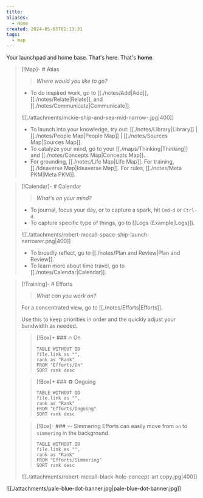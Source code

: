 ```yaml
---
title: 
aliases:
  - Home
created: 2024-05-05T01:13:31
tags:
  - map
---
```


Your launchpad and home base. That's here. That's **home**.

> [!Map]- # Atlas
> > *Where would you like to go?*
> 
> - To do inspired work, go to [[./notes/Add|Add]], [[./notes/Relate|Relate]], and [[./notes/Communicate|Communicate]].
>   
> ![[./attachments/mckie-ship-and-sea-mid-narrow-.jpg|400]]
> - To launch into your knowledge, try out: [[./notes/Library|Library]] | [[./notes/People Map|People Map]] | [[./notes/Sources Map|Sources Map]].
> - To catalyze your mind, go to your [[./maps/Thinking|Thinking]] and [[./notes/Concepts Map|Concepts Map]]. 
> - For grounding, [[./notes/Life Map|Life Map]]. For training, [[./Ideaverse Map|Ideaverse Map]]. For rules, [[./notes/Meta PKM|Meta PKM]].

> [!Calendar]- # Calendar
> > *What's on your mind?* 
> 
> - To journal, focus your day, or to capture a spark, hit `Cmd-d` or `Ctrl-d`.
> - To capture specific type of things, go to [[Logs (Example|Logs]]).
>   
> ![[./attachments/robert-mccall-space-ship-launch-narrower.png|400]]
> - To broadly reflect, go to [[./notes/Plan and Review|Plan and Review]].
> - To learn more about time travel, go to [[./notes/Calendar|Calendar]].

> [!Training]- # Efforts
> > *What can you work on?* 
> 
> For a concentrated view, go to [[./notes/Efforts|Efforts]].
> 
> Use this to keep priorities in order and the quickly adjust your bandwidth as needed. 
> 
> > [!Box]+ ### 🔥 On
> > ``` dataview
> > TABLE WITHOUT ID
>  > file.link as "",
>  > rank as "Rank"
> > FROM "Efforts/On"
> > SORT rank desc
> > ```
> 
> > [!Box]+ ### ♻️ Ongoing
> > ``` dataview
> > TABLE WITHOUT ID
> > file.link as "",
> > rank as "Rank"
> > FROM "Efforts/Ongoing"
> > SORT rank desc
> > ```
> 
> > [!Box]- ### 〰️ Simmering
> > Efforts can easily move from `on` to `simmering` in the background.
> > 
> > ``` dataview
> > TABLE WITHOUT ID
> > file.link as "",
> > rank as "Rank"
> > FROM "Efforts/Simmering"
> > SORT rank desc
> > ```
> 
> ![[./attachments/robert-mccall-black-hole-concept-art copy.jpg|400]]

![[./attachments/pale-blue-dot-banner.jpg|pale-blue-dot-banner.jpg]]


